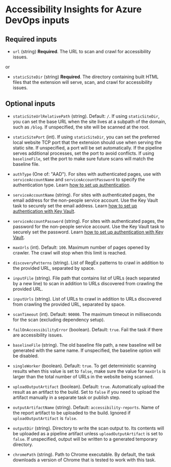 <!--
Copyright (c) Microsoft Corporation. All rights reserved.
Licensed under the MIT License.
-->

<!--
DO NOT EDIT THIS FILE DIRECTLY

If you would like to change an input, edit packages/ado-extension/task.json
If you would like to change the layout of this file, edit packages/ado-extension/scripts/documentation.js

To rebuild this file, run "yarn docs" or "yarn precheckin"
-->

# Accessibility Insights for Azure DevOps inputs

## Required inputs

-   `url` (string) **Required**. The URL to scan and crawl for accessibility issues.

or

-   `staticSiteDir` (string) **Required**. The directory containing built HTML files that the extension will serve, scan, and crawl for accessibility issues.

## Optional inputs

-   `staticSiteUrlRelativePath` (string). Default: `/`. If using `staticSiteDir`, you can set the base URL when the site lives at a subpath of the domain, such as `/blog`. If unspecified, the site will be scanned at the root.

-   `staticSitePort` (int). If using `staticSiteDir`, you can set the preferred local website TCP port that the extension should use when serving the static site. If unspecified, a port will be set automatically. If the pipeline serves additional processes, set the port to avoid conflicts. If using `baselineFile`, set the port to make sure future scans will match the baseline file.

-   `authType` (One of: "AAD"). For sites with authenticated pages, use with `serviceAccountName` and `serviceAccountPassword` to specify the authentication type. Learn [how to set up authentication](https://aka.ms/AI-action-auth).

-   `serviceAccountName` (string). For sites with authenticated pages, the email address for the non-people service account. Use the Key Vault task to securely set the email address. Learn [how to set up authentication with Key Vault](https://aka.ms/AI-action-auth).

-   `serviceAccountPassword` (string). For sites with authenticated pages, the password for the non-people service account. Use the Key Vault task to securely set the password. Learn [how to set up authentication with Key Vault](https://aka.ms/AI-action-auth).

-   `maxUrls` (int). Default: `100`. Maximum number of pages opened by crawler. The crawl will stop when this limit is reached.

-   `discoveryPatterns` (string). List of RegEx patterns to crawl in addition to the provided URL, separated by space.

-   `inputFile` (string). File path that contains list of URLs (each separated by a new line) to scan in addition to URLs discovered from crawling the provided URL.

-   `inputUrls` (string). List of URLs to crawl in addition to URLs discovered from crawling the provided URL, separated by space.

-   `scanTimeout` (int). Default: `90000`. The maximum timeout in milliseconds for the scan (excluding dependency setup).

-   `failOnAccessibilityError` (boolean). Default: `true`. Fail the task if there are accessibility issues.

-   `baselineFile` (string). The old baseline file path, a new baseline will be generated with the same name. If unspecified, the baseline option will be disabled.

-   `singleWorker` (boolean). Default: `true`. To get deterministic scanning results when this value is set to `false`, make sure the value for `maxUrls` is larger than the total number of URLs in the website being scanned.

-   `uploadOutputArtifact` (boolean). Default: `true`. Automatically upload the result as an artifact to the build. Set to `false` if you need to upload the artifact manually in a separate task or publish step.

-   `outputArtifactName` (string). Default: `accessibility-reports`. Name of the report artifact to be uploaded to the build. Ignored if `uploadOutputArtifact` is `false`.

-   `outputDir` (string). Directory to write the scan output to. Its contents will be uploaded as a pipeline artifact unless `uploadOutputArtifact` is set to `false`. If unspecified, output will be written to a generated temporary directory.

-   `chromePath` (string). Path to Chrome executable. By default, the task downloads a version of Chrome that is tested to work with this task.
